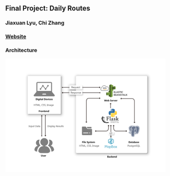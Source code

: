 ## Final Project: Daily Routes

### Jiaxuan Lyu, Chi Zhang

### <a href="http://daily-env.eba-es3g2h8u.us-east-1.elasticbeanstalk.com/">Website</a>

### Architecture
<img src="https://github.com/MUSA-509/final-project-jiaxuan-chi/blob/main/architecture_diagram-01.jpg">
